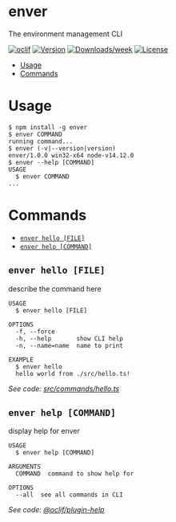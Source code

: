 enver
=====

The environment management CLI

[![oclif](https://img.shields.io/badge/cli-oclif-brightgreen.svg)](https://oclif.io)
[![Version](https://img.shields.io/npm/v/enver.svg)](https://npmjs.org/package/enver)
[![Downloads/week](https://img.shields.io/npm/dw/enver.svg)](https://npmjs.org/package/enver)
[![License](https://img.shields.io/npm/l/enver.svg)](https://github.com/lucasskluser/enver/blob/master/package.json)

<!-- toc -->
* [Usage](#usage)
* [Commands](#commands)
<!-- tocstop -->
# Usage
<!-- usage -->
```sh-session
$ npm install -g enver
$ enver COMMAND
running command...
$ enver (-v|--version|version)
enver/1.0.0 win32-x64 node-v14.12.0
$ enver --help [COMMAND]
USAGE
  $ enver COMMAND
...
```
<!-- usagestop -->
# Commands
<!-- commands -->
* [`enver hello [FILE]`](#enver-hello-file)
* [`enver help [COMMAND]`](#enver-help-command)

## `enver hello [FILE]`

describe the command here

```
USAGE
  $ enver hello [FILE]

OPTIONS
  -f, --force
  -h, --help       show CLI help
  -n, --name=name  name to print

EXAMPLE
  $ enver hello
  hello world from ./src/hello.ts!
```

_See code: [src/commands/hello.ts](https://github.com/lucasskluser/enver/blob/v1.0.0/src/commands/hello.ts)_

## `enver help [COMMAND]`

display help for enver

```
USAGE
  $ enver help [COMMAND]

ARGUMENTS
  COMMAND  command to show help for

OPTIONS
  --all  see all commands in CLI
```

_See code: [@oclif/plugin-help](https://github.com/oclif/plugin-help/blob/v3.2.2/src/commands/help.ts)_
<!-- commandsstop -->
